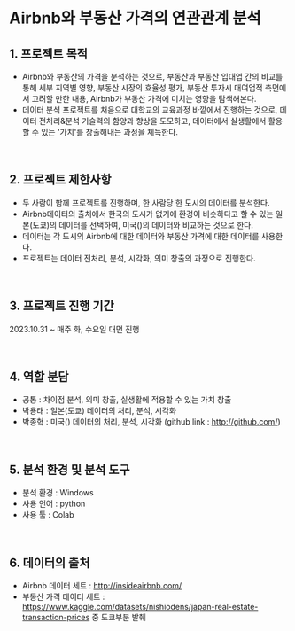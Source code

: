 Airbnb와 부동산 가격의 연관관계 분석
=====================================
## 1. 프로젝트 목적
- Airbnb와 부동산의 가격을 분석하는 것으로, 부동산과 부동산 입대업 간의 비교를 통해 세부 지역별 영향, 부동산 시장의 효율성 평가, 부동산 투자시 대여업적 측면에서 고려할 만한 내용, Airbnb가 부동산 가격에 미치는 영향을 탐색해본다.
- 데이터 분석 프로젝트를 처음으로 대학교의 교육과정 바깥에서 진행하는 것으로, 데이터 전처리&분석 기술력의 함양과 향상을 도모하고, 데이터에서 실생활에서 활용 할 수 있는 '가치'를 창출해내는 과정을 체득한다.

<br>

## 2. 프로젝트 제한사항
- 두 사람이 함께 프로젝트를 진행하며, 한 사람당 한 도시의 데이터를 분석한다.
- Airbnb데이터의 출처에서 한국의 도시가 없기에 환경이 비슷하다고 할 수 있는 일본(도쿄)의 데이터를 선택하여, 미국()의 데이터와 비교하는 것으로 한다.
- 데이터는 각 도시의 Airbnb에 대한 데이터와 부동산 가격에 대한 데이터를 사용한다.
- 프로젝트는 데이터 전처리, 분석, 시각화, 의미 창출의 과정으로 진행한다.

<br>

## 3. 프로젝트 진행 기간
  2023.10.31 ~ 
  매주 화, 수요일 대면 진행
  
<br>

## 4. 역할 분담
- 공통 : 차이점 분석, 의미 창출, 실생활에 적용할 수 있는 가치 창출
- 박용태 : 일본(도쿄) 데이터의 처리, 분석, 시각화
- 박종혁 : 미국() 데이터의 처리, 분석, 시각화 (github link : http://github.com/)

<br>

## 5. 분석 환경 및 분석 도구
- 분석 환경 : Windows
- 사용 언어 : python
- 사용 툴 : Colab

<br>

## 6. 데이터의 출처
- Airbnb 데이터 세트 : http://insideairbnb.com/
- 부동산 가격 데이터 세트 : https://www.kaggle.com/datasets/nishiodens/japan-real-estate-transaction-prices 중 도쿄부분 발췌
